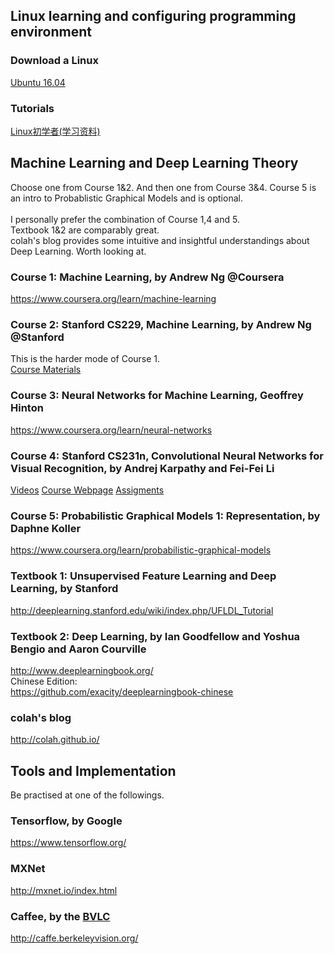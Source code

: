 
## Linux learning and configuring programming environment

### Download a Linux
[Ubuntu 16.04](https://www.ubuntu.com/index_kylin)

### Tutorials
[Linux初学者(学习资料)](https://zhuanlan.zhihu.com/p/21723250)


## Machine Learning and Deep Learning Theory
Choose one from Course 1&2. And then one from Course 3&4. Course 5 is an intro to Probablistic Graphical Models and is optional.<br>
<br>
I personally prefer the combination of Course 1,4 and 5.
<br>
Textbook 1&2 are comparably great.
<br>
colah's blog provides some intuitive and insightful understandings about Deep Learning. Worth looking at.
### Course 1: Machine Learning, by Andrew Ng @Coursera
https://www.coursera.org/learn/machine-learning

### Course 2: Stanford CS229, Machine Learning, by Andrew Ng @Stanford
This is the harder mode of Course 1.<br>
[Course Materials](http://cs229.stanford.edu/materials.html)
### Course 3: Neural Networks for Machine Learning, Geoffrey Hinton
https://www.coursera.org/learn/neural-networks
### Course 4: Stanford CS231n, Convolutional Neural Networks for Visual Recognition, by Andrej Karpathy and Fei-Fei Li
[Videos](https://pan.baidu.com/s/1c1M2u7e)
[Course Webpage](http://cs231n.stanford.edu/)
[Assigments](http://cs231n.github.io/)
### Course 5: Probabilistic Graphical Models 1: Representation, by Daphne Koller
https://www.coursera.org/learn/probabilistic-graphical-models


### Textbook 1:  Unsupervised Feature Learning and Deep Learning, by Stanford
http://deeplearning.stanford.edu/wiki/index.php/UFLDL_Tutorial
### Textbook 2: Deep Learning, by Ian Goodfellow and Yoshua Bengio and Aaron Courville
http://www.deeplearningbook.org/ <br>
Chinese Edition:<br>
https://github.com/exacity/deeplearningbook-chinese

### colah's blog
http://colah.github.io/


## Tools and Implementation
Be practised at one of the followings.<br>

### Tensorflow, by Google
https://www.tensorflow.org/

### MXNet
http://mxnet.io/index.html


### Caffee, by the [BVLC](http://bair.berkeley.edu/)
http://caffe.berkeleyvision.org/
